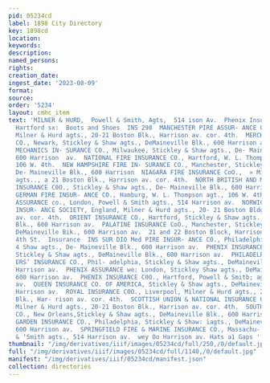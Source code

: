 ```yaml
---
pid: 05234cd
label: 1898 City Directory
key: 1898cd
location: 
keywords: 
description: 
named_persons: 
rights: 
creation_date: 
ingest_date: '2023-08-09'
format: 
source: 
order: '5234'
layout: cmhc_item
text: 'MILNER & HURD,  Powell & Smith, Agts,  514 ison Av.  Phenix Insurance Co,,
  Hartford sx:  Boots and Shoes  INS 298  MANCHESTER PIRE ASSUR- ANCE CO., England,
  Milner & Hurd agts., 20-21 Boston Blk., Harrison av. cor. 4th.  MERCHANTS’ INSURANCE
  CO., Newark, Stickley & Shaw agts., DeMaineville Blk., 600 Harrison av.  MILWAUKEE
  MECHANICS IN- SURANCE CO., Milwaukee, Stickley & Shaw agts., De- Maineville Blk.,
  600 Harrison  av.  NATIONAL FIRE INSURANCE CO., Hartford, W. L. Thomp- son agt.,
  106 W. 4th.  NEW HAMPSHIRE FIRE IN- SURANCE CO., Manchester, Stickley & Shaw agts.,
  De- Maineville Blk., 600 Harrison  NIAGARA FIRE INSURANCE CoO.,  » Milner & Hurd
  agts.., a 21 Boston Blk., Harrison av. cor. 4th.  NORTH BRITISH AND MER- CANTILE
  INSURANCE C0O., Stickley & Shaw agts., De- Maineville Blk., 600 Harrison  av.  NORTH
  GERMAN FIRE INSUR- ANCE CO., Hamburg, W. L. Thompson agt., 106 W. 4th.  NORTHERN
  ASSURANCE co., London, Powell & Smith agts., 514 Harrison av.  NORWICH UNION FIRE
  INSUR- ANCE SOCIETY, England, Milner & Hurd agts., 20- 21 Boston Bldg., Harrison
  av. cor. 4th.  ORIENT INSURANCE CO., Hartford, Stickley & Shaw agts., DeMaineville
  Blk., 600 Harrison av.  PALATINE INSURANCE CoO., Manchester, Stickley & Shaw agts.,
  DeMaineville Bik., 600 Harrison av.  21 and 22 Boston Block, Harrison Av., Cor.
  4th St.  Insurance  INS SUR DIO Med PIRE INSUR- ANCE CO., Philadelphia,  Stickley
  4 Shaw agts., De- Maineville Blk., 600 Harrison av.  PHENIX INSURANCE CO., Brooklyn,
  Stickley & Shaw agts., DeMaineville Blk., 600 Harrison av.  PHILADELPHIA UNDERWRIT-
  ERS’ INSURANCE CO., Phil- adelphia, Stickley & Shaw agts., DeMaineville Blk., 600
  Harrison av.  PHENIX ASSURANCE we: London, Stickley Shaw agts., DeMaineville “a,
  600 Harrison av.  PHENIX INSURANCE C0O., Hartford, Powell & Smitb; agts., 514 Harrison
  av.  QUEEN INSURANCE CO. OF AMERICA, Stickley & Shaw agts., DeMaineville Blk., 600
  Harrison av.  ROYAL INSURANCE C0O., Liverpool, Milner & Hurd agts., 20-21 Boston
  Blk., Har- rison av. cor. 4th.  SCOTTISH UNION & NATIONAL INSURANCE CO., Edinburgh,
  Milner & Hurd agts., 20-21 Boston Blk., Harrison av. cor. 4th.  SOUTHERN INSURANCE
  CO., New Orleans,Stickley & Shaw agts., DeMaineville Blk., 600 Harrison av.  SPRING
  GARDEN INSURANCE CO., Philadelphia, Stickley & Shaw: iagts., DeMaineville Blk.,
  600 Harrison av.  SPRINGFIELD FIRE & MARINE INSURANCE CO., Massachu- setts, Powell
  & ‘Smith agts., 514 Harrison av.  wey Oo Harrison av. Hats a1 Gaps '
thumbnail: "/img/derivatives/iiif/images/05234cd/full/250,/0/default.jpg"
full: "/img/derivatives/iiif/images/05234cd/full/1140,/0/default.jpg"
manifest: "/img/derivatives/iiif/05234cd/manifest.json"
collection: directories
---
```


